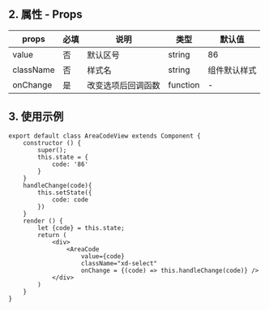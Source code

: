 ## 2. 属性 - Props

| props        |   必填       | 说明           | 类型         |   默认值       |
| ------------ | ------------ | ------------- | ------------ | ------------  |
| value        | 否           |   默认区号        | string       | 86         |
| className    | 否           |样式名          | string       | 组件默认样式    |
| onChange     | 是           |改变选项后回调函数   | function     | -    |

## 3. 使用示例

	export default class AreaCodeView extends Component {
	    constructor () {
	        super();
	        this.state = {
				code: '86'
	        }
	    }
	    handleChange(code){
	        this.setState({
				code: code
	        })
	    }
	    render () {
	    	let {code} = this.state;
	        return (
	            <div>
                    <AreaCode
						value={code}
						className="xd-select"
						onChange = {(code) => this.handleChange(code)} />
	            </div>
	        )
	    }
	}
	








